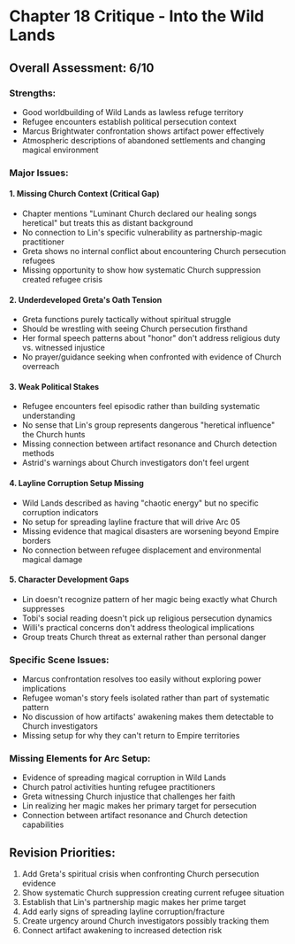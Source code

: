 # Chapter 18 Critique - Into the Wild Lands

## Overall Assessment: 6/10

### Strengths:
- Good worldbuilding of Wild Lands as lawless refuge territory
- Refugee encounters establish political persecution context
- Marcus Brightwater confrontation shows artifact power effectively
- Atmospheric descriptions of abandoned settlements and changing magical environment

### Major Issues:

#### 1. Missing Church Context (Critical Gap)
- Chapter mentions "Luminant Church declared our healing songs heretical" but treats this as distant background
- No connection to Lin's specific vulnerability as partnership-magic practitioner
- Greta shows no internal conflict about encountering Church persecution refugees
- Missing opportunity to show how systematic Church suppression created refugee crisis

#### 2. Underdeveloped Greta's Oath Tension
- Greta functions purely tactically without spiritual struggle
- Should be wrestling with seeing Church persecution firsthand
- Her formal speech patterns about "honor" don't address religious duty vs. witnessed injustice
- No prayer/guidance seeking when confronted with evidence of Church overreach

#### 3. Weak Political Stakes
- Refugee encounters feel episodic rather than building systematic understanding
- No sense that Lin's group represents dangerous "heretical influence" the Church hunts
- Missing connection between artifact resonance and Church detection methods
- Astrid's warnings about Church investigators don't feel urgent

#### 4. Layline Corruption Setup Missing
- Wild Lands described as having "chaotic energy" but no specific corruption indicators
- No setup for spreading layline fracture that will drive Arc 05
- Missing evidence that magical disasters are worsening beyond Empire borders
- No connection between refugee displacement and environmental magical damage

#### 5. Character Development Gaps
- Lin doesn't recognize pattern of her magic being exactly what Church suppresses
- Tobi's social reading doesn't pick up religious persecution dynamics
- Willi's practical concerns don't address theological implications
- Group treats Church threat as external rather than personal danger

### Specific Scene Issues:
- Marcus confrontation resolves too easily without exploring power implications
- Refugee woman's story feels isolated rather than part of systematic pattern
- No discussion of how artifacts' awakening makes them detectable to Church investigators
- Missing setup for why they can't return to Empire territories

### Missing Elements for Arc Setup:
- Evidence of spreading magical corruption in Wild Lands
- Church patrol activities hunting refugee practitioners
- Greta witnessing Church injustice that challenges her faith
- Lin realizing her magic makes her primary target for persecution
- Connection between artifact resonance and Church detection capabilities

## Revision Priorities:
1. Add Greta's spiritual crisis when confronting Church persecution evidence
2. Show systematic Church suppression creating current refugee situation  
3. Establish that Lin's partnership magic makes her prime target
4. Add early signs of spreading layline corruption/fracture
5. Create urgency around Church investigators possibly tracking them
6. Connect artifact awakening to increased detection risk
